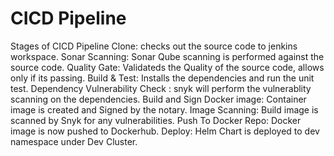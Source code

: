 # CICD Pipeline
 Stages of CICD Pipeline
Clone: checks out the source code to jenkins workspace.
Sonar Scanning: Sonar Qube scanning is performed against the source code.
Quality Gate: Validateds the Quality of the source code, allows only if its passing.
Build & Test: Installs the dependencies and run the unit test.
Dependency Vulnerability Check : snyk will perform the vulnerablity scanning on the dependencies.
Build and Sign Docker image: Container image is created and Signed by the notary.
Image Scanning: Build image is scanned by Snyk for any vulnerabilities.
Push To Docker Repo: Docker image is now pushed to Dockerhub.
Deploy: Helm Chart is deployed to dev namespace under Dev Cluster.
